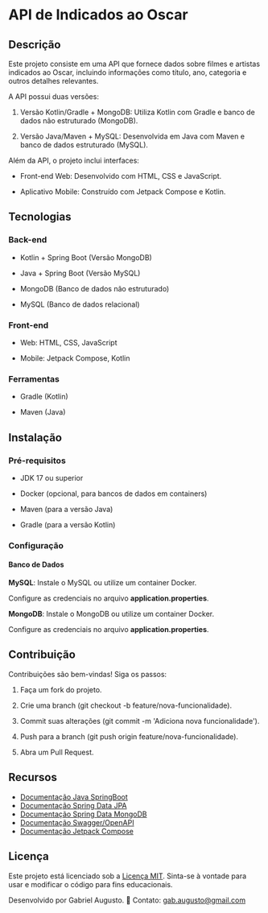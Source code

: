 # API de Indicados ao Oscar

## Descrição
Este projeto consiste em uma API que fornece dados sobre filmes e artistas indicados ao Oscar, incluindo informações como título, ano, categoria e outros detalhes relevantes.

A API possui duas versões:

1. Versão Kotlin/Gradle + MongoDB: Utiliza Kotlin com Gradle e banco de dados não estruturado (MongoDB).

2. Versão Java/Maven + MySQL: Desenvolvida em Java com Maven e banco de dados estruturado (MySQL).

Além da API, o projeto inclui interfaces:

- Front-end Web: Desenvolvido com HTML, CSS e JavaScript.

- Aplicativo Mobile: Construído com Jetpack Compose e Kotlin.

## Tecnologias

### Back-end

- Kotlin + Spring Boot (Versão MongoDB)

- Java + Spring Boot (Versão MySQL)

- MongoDB (Banco de dados não estruturado)

- MySQL (Banco de dados relacional)

### Front-end

- Web: HTML, CSS, JavaScript

- Mobile: Jetpack Compose, Kotlin

### Ferramentas

- Gradle (Kotlin)

- Maven (Java)

## Instalação

### Pré-requisitos

- JDK 17 ou superior

- Docker (opcional, para bancos de dados em containers)

- Maven (para a versão Java)

- Gradle (para a versão Kotlin)

### Configuração

#### Banco de Dados

**MySQL**: Instale o MySQL ou utilize um container Docker.

Configure as credenciais no arquivo **application.properties**.

**MongoDB**: Instale o MongoDB ou utilize um container Docker.

Configure as credenciais no arquivo **application.properties**.

## Contribuição

Contribuições são bem-vindas! Siga os passos:

1. Faça um fork do projeto.

2. Crie uma branch (git checkout -b feature/nova-funcionalidade).

3. Commit suas alterações (git commit -m 'Adiciona nova funcionalidade').

4. Push para a branch (git push origin feature/nova-funcionalidade).

5. Abra um Pull Request.

## Recursos

- [Documentação Java SpringBoot](https://spring.io/projects/spring-boot)
- [Documentação Spring Data JPA](https://spring.io/projects/spring-data-jpa)
- [Documentação Spring Data MongoDB](https://spring.io/projects/spring-data-mongodb)
- [Documentação Swagger/OpenAPI](https://swagger.io/docs/)
- [Documentação Jetpack Compose](https://developer.android.com/jetpack/compose)


## Licença

Este projeto está licenciado sob a [Licença MIT](LICENSE). Sinta-se à vontade para usar e modificar o código para fins educacionais.


Desenvolvido por Gabriel Augusto.
📧 Contato: [gab.augusto@gmail.com](gab.augusto@gmail.com)